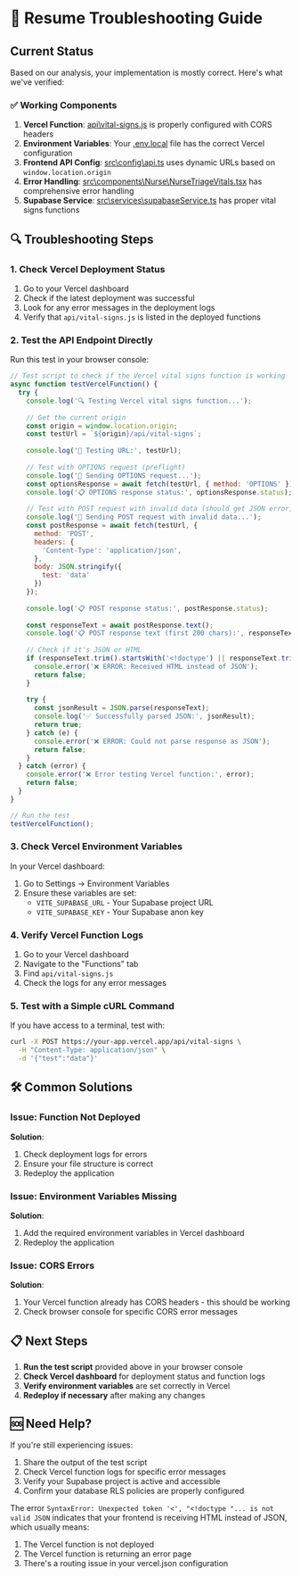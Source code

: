 # 🔄 Resume Troubleshooting Guide

## Current Status

Based on our analysis, your implementation is mostly correct. Here's what we've verified:

### ✅ Working Components
1. **Vercel Function**: [api\vital-signs.js](file:///G:/DEV/alfa-ms-new-main/api/vital-signs.js) is properly configured with CORS headers
2. **Environment Variables**: Your [.env.local](file:///G:/DEV/alfa-ms-new-main/.env.local) file has the correct Vercel configuration
3. **Frontend API Config**: [src\config\api.ts](file:///G:/DEV/alfa-ms-new-main/src/config/api.ts) uses dynamic URLs based on `window.location.origin`
4. **Error Handling**: [src\components\Nurse\NurseTriageVitals.tsx](file:///G:/DEV/alfa-ms-new-main/src/components/Nurse/NurseTriageVitals.tsx) has comprehensive error handling
5. **Supabase Service**: [src\services\supabaseService.ts](file:///G:/DEV/alfa-ms-new-main/src/services/supabaseService.ts) has proper vital signs functions

## 🔍 Troubleshooting Steps

### 1. Check Vercel Deployment Status
1. Go to your Vercel dashboard
2. Check if the latest deployment was successful
3. Look for any error messages in the deployment logs
4. Verify that `api/vital-signs.js` is listed in the deployed functions

### 2. Test the API Endpoint Directly
Run this test in your browser console:
```javascript
// Test script to check if the Vercel vital signs function is working
async function testVercelFunction() {
  try {
    console.log('🔍 Testing Vercel vital signs function...');
    
    // Get the current origin
    const origin = window.location.origin;
    const testUrl = `${origin}/api/vital-signs`;
    
    console.log('📍 Testing URL:', testUrl);
    
    // Test with OPTIONS request (preflight)
    console.log('🧪 Sending OPTIONS request...');
    const optionsResponse = await fetch(testUrl, { method: 'OPTIONS' });
    console.log('📋 OPTIONS response status:', optionsResponse.status);
    
    // Test with POST request with invalid data (should get JSON error, not HTML)
    console.log('🧪 Sending POST request with invalid data...');
    const postResponse = await fetch(testUrl, {
      method: 'POST',
      headers: {
        'Content-Type': 'application/json',
      },
      body: JSON.stringify({
        test: 'data'
      })
    });
    
    console.log('📋 POST response status:', postResponse.status);
    
    const responseText = await postResponse.text();
    console.log('📋 POST response text (first 200 chars):', responseText.substring(0, 200));
    
    // Check if it's JSON or HTML
    if (responseText.trim().startsWith('<!doctype') || responseText.trim().startsWith('<html')) {
      console.error('❌ ERROR: Received HTML instead of JSON');
      return false;
    }
    
    try {
      const jsonResult = JSON.parse(responseText);
      console.log('✅ Successfully parsed JSON:', jsonResult);
      return true;
    } catch (e) {
      console.error('❌ ERROR: Could not parse response as JSON');
      return false;
    }
  } catch (error) {
    console.error('❌ Error testing Vercel function:', error);
    return false;
  }
}

// Run the test
testVercelFunction();
```

### 3. Check Vercel Environment Variables
In your Vercel dashboard:
1. Go to Settings → Environment Variables
2. Ensure these variables are set:
   - `VITE_SUPABASE_URL` - Your Supabase project URL
   - `VITE_SUPABASE_KEY` - Your Supabase anon key

### 4. Verify Vercel Function Logs
1. Go to your Vercel dashboard
2. Navigate to the "Functions" tab
3. Find `api/vital-signs.js`
4. Check the logs for any error messages

### 5. Test with a Simple cURL Command
If you have access to a terminal, test with:
```bash
curl -X POST https://your-app.vercel.app/api/vital-signs \
  -H "Content-Type: application/json" \
  -d '{"test":"data"}'
```

## 🛠️ Common Solutions

### Issue: Function Not Deployed
**Solution**: 
1. Check deployment logs for errors
2. Ensure your file structure is correct
3. Redeploy the application

### Issue: Environment Variables Missing
**Solution**:
1. Add the required environment variables in Vercel dashboard
2. Redeploy the application

### Issue: CORS Errors
**Solution**:
1. Your Vercel function already has CORS headers - this should be working
2. Check browser console for specific CORS error messages

## 📋 Next Steps

1. **Run the test script** provided above in your browser console
2. **Check Vercel dashboard** for deployment status and function logs
3. **Verify environment variables** are set correctly in Vercel
4. **Redeploy if necessary** after making any changes

## 🆘 Need Help?

If you're still experiencing issues:
1. Share the output of the test script
2. Check Vercel function logs for specific error messages
3. Verify your Supabase project is active and accessible
4. Confirm your database RLS policies are properly configured

The error `SyntaxError: Unexpected token '<', "<!doctype "... is not valid JSON` indicates that your frontend is receiving HTML instead of JSON, which usually means:
1. The Vercel function is not deployed
2. The Vercel function is returning an error page
3. There's a routing issue in your vercel.json configuration